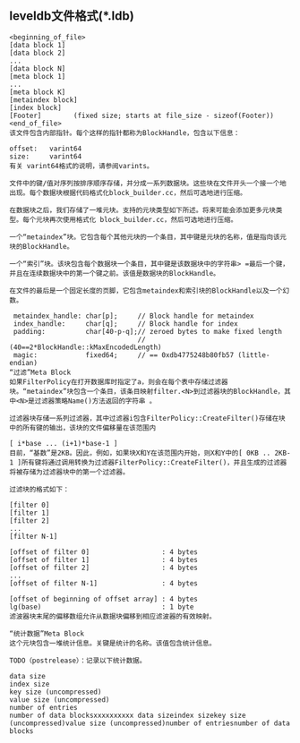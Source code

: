 ## leveldb文件格式(*.ldb)
    <beginning_of_file>
    [data block 1]
    [data block 2]
    ...
    [data block N]
    [meta block 1]
    ...
    [meta block K]
    [metaindex block]
    [index block]
    [Footer]        (fixed size; starts at file_size - sizeof(Footer))
    <end_of_file>
    该文件包含内部指针。每个这样的指针都称为BlockHandle，包含以下信息：
    
    offset:   varint64
    size:     varint64
    有关 varint64格式的说明，请参阅varints。
    
    文件中的键/值对序列按排序顺序存储，并分成一系列数据块。这些块在文件开头一个接一个地出现。每个数据块根据代码格式化block_builder.cc，然后可选地进行压缩。
    
    在数据块之后，我们存储了一堆元块。支持的元块类型如下所述。将来可能会添加更多元块类型。每个元块再次使用格式化 block_builder.cc，然后可选地进行压缩。
    
    一个“metaindex”块。它包含每个其他元块的一个条目，其中键是元块的名称，值是指向该元块的BlockHandle。
    
    一个“索引”块。该块包含每个数据块一个条目，其中键是该数据块中的字符串> =最后一个键，并且在连续数据块中的第一个键之前。该值是数据块的BlockHandle。
    
    在文件的最后是一个固定长度的页脚，它包含metaindex和索引块的BlockHandle以及一个幻数。
    
     metaindex_handle: char[p];     // Block handle for metaindex
     index_handle:     char[q];     // Block handle for index
     padding:          char[40-p-q];// zeroed bytes to make fixed length
                                    // (40==2*BlockHandle::kMaxEncodedLength)
     magic:            fixed64;     // == 0xdb4775248b80fb57 (little-endian)
    “过滤”Meta Block
    如果FilterPolicy在打开数据库时指定了a，则会在每个表中存储过滤器块。“metaindex”块包含一个条目，该条目映射filter.<N>到过滤器块的BlockHandle，其中<N>是过滤器策略Name()方法返回的字符串 。
    
    过滤器块存储一系列过滤器，其中过滤器i包含FilterPolicy::CreateFilter()存储在块中的所有键的输出，该块的文件偏移量在该范围内
    
    [ i*base ... (i+1)*base-1 ]
    目前，“基数”是2KB。因此，例如，如果块X和Y在该范围内开始，则X和Y中的[ 0KB .. 2KB-1 ]所有键将通过调用转换为过滤器FilterPolicy::CreateFilter()，并且生成的过滤器将被存储为过滤器块中的第一个过滤器。
    
    过滤块的格式如下：
    
    [filter 0]
    [filter 1]
    [filter 2]
    ...
    [filter N-1]
    
    [offset of filter 0]                  : 4 bytes
    [offset of filter 1]                  : 4 bytes
    [offset of filter 2]                  : 4 bytes
    ...
    [offset of filter N-1]                : 4 bytes
    
    [offset of beginning of offset array] : 4 bytes
    lg(base)                              : 1 byte
    滤波器块末尾的偏移数组允许从数据块偏移到相应滤波器的有效映射。
    
    “统计数据”Meta Block
    这个元块包含一堆统计信息。关键是统计的名称。该值包含统计信息。
    
    TODO（postrelease）：记录以下统计数据。
    
    data size
    index size
    key size (uncompressed)
    value size (uncompressed)
    number of entries
    number of data blocksxxxxxxxxxx data sizeindex sizekey size (uncompressed)value size (uncompressed)number of entriesnumber of data blocks
